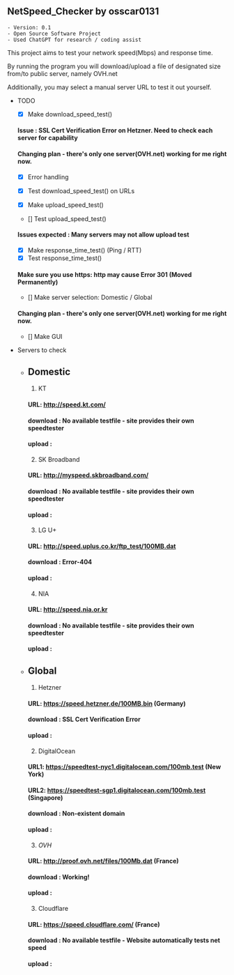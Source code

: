 ## NetSpeed_Checker by osscar0131
    - Version: 0.1
    - Open Source Software Project
    - Used ChatGPT for research / coding assist

This project aims to test your network speed(Mbps) and response time.

By running the program you will download/upload a file of designated size from/to public server, namely OVH.net

Additionally, you may select a manual server URL to test it out yourself.


- TODO
    - [x] Make download_speed_test()
    #### Issue : SSL Cert Verification Error on Hetzner. Need to check each server for capability
    #### Changing plan - there's only one server(OVH.net) working for me right now.
    - [x] Error handling

    - [x] Test download_speed_test() on URLs

    - [x] Make upload_speed_test()
    - [] Test upload_speed_test()
    #### Issues expected : Many servers may not allow upload test

    - [x] Make response_time_test() (Ping / RTT)
    - [x] Test response_time_test()
    #### Make sure you use https: http may cause Error 301 (Moved Permanently)

    - [] Make server selection: Domestic / Global
    #### Changing plan - there's only one server(OVH.net) working for me right now.

    - [] Make GUI


- Servers to check
    - ## Domestic
        1. KT
        #### URL: http://speed.kt.com/
        #### download : No available testfile - site provides their own speedtester
        #### upload : 
        2. SK Broadband
        #### URL: http://myspeed.skbroadband.com/
        #### download : No available testfile - site provides their own speedtester
        #### upload : 
        3. LG U+
        #### URL: http://speed.uplus.co.kr/ftp_test/100MB.dat
        #### download : Error-404
        #### upload : 
        4. NIA
        #### URL: http://speed.nia.or.kr
        #### download : No available testfile - site provides their own speedtester
        #### upload : 
    - ## Global
        1. Hetzner
        #### URL: https://speed.hetzner.de/100MB.bin (Germany)
        #### download : SSL Cert Verification Error
        #### upload : 
        2. DigitalOcean
        #### URL1: https://speedtest-nyc1.digitalocean.com/100mb.test (New York)
        #### URL2: https://speedtest-sgp1.digitalocean.com/100mb.test (Singapore)
        #### download : Non-existent domain
        #### upload : 
        3. *OVH*
        #### URL: http://proof.ovh.net/files/100Mb.dat (France)
        #### download : Working!
        #### upload : 
        3. Cloudflare
        #### URL: https://speed.cloudflare.com/ (France)
        #### download : No available testfile - Website automatically tests net speed
        #### upload : 